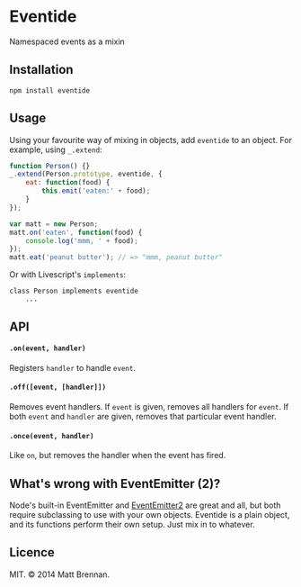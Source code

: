 # Eventide

Namespaced events as a mixin

## Installation

```
npm install eventide
```

## Usage

Using your favourite way of mixing in objects, add `eventide` to an object. For example, using `_.extend`:

```javascript
function Person() {}
_.extend(Person.prototype, eventide, {
	eat: function(food) {
		this.emit('eaten:' + food);
	}
});

var matt = new Person;
matt.on('eaten', function(food) {
	console.log('mmm, ' + food);
});
matt.eat('peanut butter'); // => "mmm, peanut butter"
```

Or with Livescript's `implements`:

```livescript
class Person implements eventide
	...
```

## API
#### `.on(event, handler)`
Registers `handler` to handle `event`.

#### `.off([event, [handler]])`
Removes event handlers. If `event` is given, removes all handlers for `event`. If both `event` and `handler` are given, removes that particular event handler.

#### `.once(event, handler)`
Like `on`, but removes the handler when the event has fired.

## What's wrong with EventEmitter (2)?
Node's built-in EventEmitter and [EventEmitter2](https://github.com/asyncly/EventEmitter2) are great and all, but both require subclassing to use with your own objects. Eventide is a plain object, and its functions perform their own setup. Just mix in to whatever.

## Licence
MIT. &copy; 2014 Matt Brennan.

